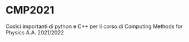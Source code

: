 # CMP2021

Codici importanti di python e C++ per il corso di Computing Methods for Physics A.A. 2021/2022

